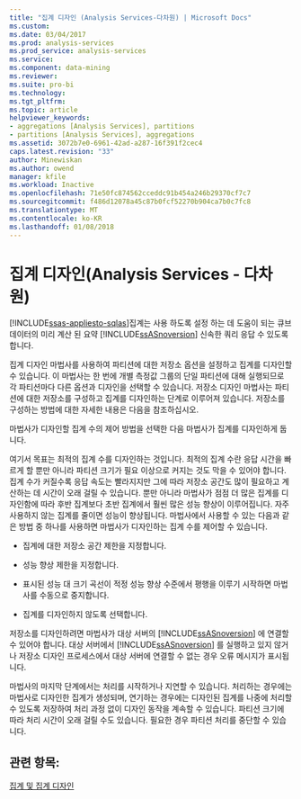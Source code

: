 ```yaml
---
title: "집계 디자인 (Analysis Services-다차원) | Microsoft Docs"
ms.custom: 
ms.date: 03/04/2017
ms.prod: analysis-services
ms.prod_service: analysis-services
ms.service: 
ms.component: data-mining
ms.reviewer: 
ms.suite: pro-bi
ms.technology: 
ms.tgt_pltfrm: 
ms.topic: article
helpviewer_keywords:
- aggregations [Analysis Services], partitions
- partitions [Analysis Services], aggregations
ms.assetid: 3072b7e0-6961-42ad-a287-16f391f2cec4
caps.latest.revision: "33"
author: Minewiskan
ms.author: owend
manager: kfile
ms.workload: Inactive
ms.openlocfilehash: 71e50fc874562cceddc91b454a246b29370cf7c7
ms.sourcegitcommit: f486d12078a45c87b0fcf52270b904ca7b0c7fc8
ms.translationtype: MT
ms.contentlocale: ko-KR
ms.lasthandoff: 01/08/2018
---
```

# <a name="designing-aggregations-analysis-services---multidimensional"></a>집계 디자인(Analysis Services - 다차원)
[!INCLUDE[ssas-appliesto-sqlas](../../includes/ssas-appliesto-sqlas.md)]집계는 사용 하도록 설정 하는 데 도움이 되는 큐브 데이터의 미리 계산 된 요약 [!INCLUDE[ssASnoversion](../../includes/ssasnoversion-md.md)] 신속한 쿼리 응답 수 있도록 합니다.  
  
 집계 디자인 마법사를 사용하여 파티션에 대한 저장소 옵션을 설정하고 집계를 디자인할 수 있습니다. 이 마법사는 한 번에 개별 측정값 그룹의 단일 파티션에 대해 실행되므로 각 파티션마다 다른 옵션과 디자인을 선택할 수 있습니다. 저장소 디자인 마법사는 파티션에 대한 저장소를 구성하고 집계를 디자인하는 단계로 이루어져 있습니다. 저장소를 구성하는 방법에 대한 자세한 내용은 다음을 참조하십시오.  
  
 마법사가 디자인할 집계 수의 제어 방법을 선택한 다음 마법사가 집계를 디자인하게 둡니다.  
  
 여기서 목표는 최적의 집계 수를 디자인하는 것입니다. 최적의 집계 수란 응답 시간을 빠르게 할 뿐만 아니라 파티션 크기가 필요 이상으로 커지는 것도 막을 수 있어야 합니다. 집계 수가 커질수록 응답 속도는 빨라지지만 그에 따라 저장소 공간도 많이 필요하고 계산하는 데 시간이 오래 걸릴 수 있습니다. 뿐만 아니라 마법사가 점점 더 많은 집계를 디자인함에 따라 후반 집계보다 초반 집계에서 훨씬 많은 성능 향상이 이루어집니다. 자주 사용하지 않는 집계를 줄이면 성능이 향상됩니다. 마법사에서 사용할 수 있는 다음과 같은 방법 중 하나를 사용하면 마법사가 디자인하는 집계 수를 제어할 수 있습니다.  
  
-   집계에 대한 저장소 공간 제한을 지정합니다.  
  
-   성능 향상 제한을 지정합니다.  
  
-   표시된 성능 대 크기 곡선이 적정 성능 향상 수준에서 평행을 이루기 시작하면 마법사를 수동으로 중지합니다.  
  
-   집계를 디자인하지 않도록 선택합니다.  
  
 저장소를 디자인하려면 마법사가 대상 서버의 [!INCLUDE[ssASnoversion](../../includes/ssasnoversion-md.md)] 에 연결할 수 있어야 합니다. 대상 서버에서 [!INCLUDE[ssASnoversion](../../includes/ssasnoversion-md.md)] 를 실행하고 있지 않거나 저장소 디자인 프로세스에서 대상 서버에 연결할 수 없는 경우 오류 메시지가 표시됩니다.  
  
 마법사의 마지막 단계에서는 처리를 시작하거나 지연할 수 있습니다. 처리하는 경우에는 마법사로 디자인한 집계가 생성되며, 연기하는 경우에는 디자인된 집계를 나중에 처리할 수 있도록 저장하여 처리 과정 없이 디자인 동작을 계속할 수 있습니다. 파티션 크기에 따라 처리 시간이 오래 걸릴 수도 있습니다. 필요한 경우 파티션 처리를 중단할 수 있습니다.  
  
## <a name="see-also"></a>관련 항목:  
 [집계 및 집계 디자인](../../analysis-services/multidimensional-models-olap-logical-cube-objects/aggregations-and-aggregation-designs.md)  
  
  
